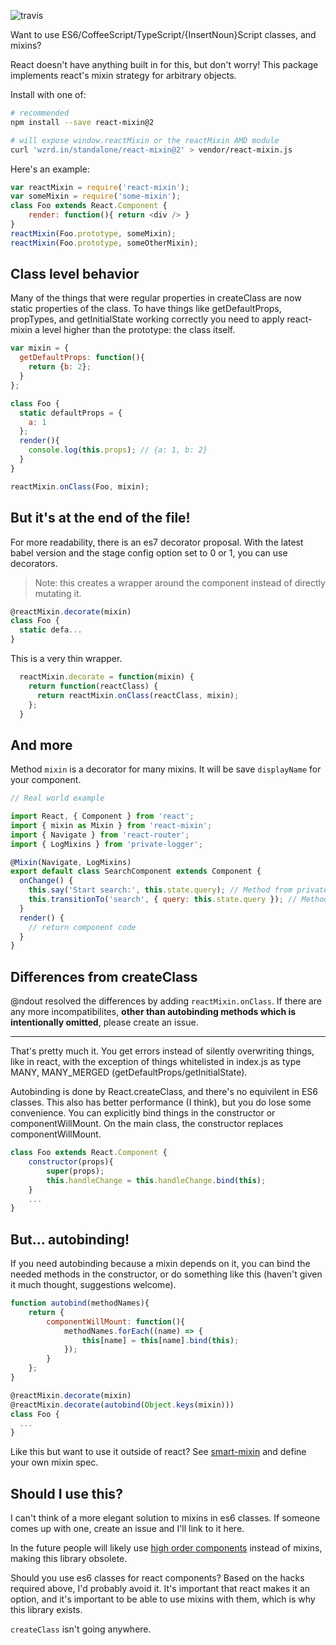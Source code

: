![travis](https://travis-ci.org/brigand/react-mixin.svg)

Want to use ES6/CoffeeScript/TypeScript/{InsertNoun}Script classes, and mixins?

React doesn't have anything built in for this, but don't worry!  This package implements
react's mixin strategy for arbitrary objects.

Install with one of:

```sh
# recommended
npm install --save react-mixin@2

# will expose window.reactMixin or the reactMixin AMD module
curl 'wzrd.in/standalone/react-mixin@2' > vendor/react-mixin.js
```


Here's an example:

```js
var reactMixin = require('react-mixin');
var someMixin = require('some-mixin');
class Foo extends React.Component {
    render: function(){ return <div /> }    
}
reactMixin(Foo.prototype, someMixin);
reactMixin(Foo.prototype, someOtherMixin);
```

## Class level behavior

Many of the things that were regular properties in createClass are now static properties of the class.  To have things like getDefaultProps, propTypes, and getInitialState working correctly you need to apply react-mixin a level higher than the prototype: the class itself.

```js
var mixin = {
  getDefaultProps: function(){
    return {b: 2};
  }
};

class Foo {
  static defaultProps = {
    a: 1
  };
  render(){
    console.log(this.props); // {a: 1, b: 2}
  }
}

reactMixin.onClass(Foo, mixin);
```

## But it's at the end of the file!

For more readability, there is an es7 decorator proposal.  With the latest babel version and the stage config option set to 0 or 1, you can use decorators.

> Note: this creates a wrapper around the component instead of directly mutating it.

```js
@reactMixin.decorate(mixin)
class Foo {
  static defa...
}
```

This is a very thin wrapper.

```js
  reactMixin.decorate = function(mixin) {
    return function(reactClass) {
      return reactMixin.onClass(reactClass, mixin);
    };
  }
```

## And more

Method `mixin` is a decorator for many mixins. It will be save `displayName` for your component.

```js
// Real world example

import React, { Component } from 'react';
import { mixin as Mixin } from 'react-mixin';
import { Navigate } from 'react-router';
import { LogMixins } from 'private-logger';

@Mixin(Navigate, LogMixins)
export default class SearchComponent extends Component {
  onChange() {
    this.say('Start search:', this.state.query); // Method from private-logger.LogMixins
    this.transitionTo('search', { query: this.state.query }); // Method from react-router.Navigate
  }
  render() {
    // return component code
  }
}
```

## Differences from createClass

@ndout resolved the differences by adding `reactMixin.onClass`.  If there are any more incompatibilites, **other than autobinding methods which is intentionally omitted**, please create an issue.

---

That's pretty much it.  You get errors instead of silently overwriting things, like in react,
with the exception of things whitelisted in index.js as type MANY, MANY_MERGED (getDefaultProps/getInitialState).

Autobinding is done by React.createClass, and there's no equivilent in ES6 classes.  This also has better performance (I think), but you do lose some convenience.  You can explicitly bind things in the constructor or componentWillMount.  On the main class, the constructor replaces componentWillMount.

```js
class Foo extends React.Component {
    constructor(props){
        super(props);
        this.handleChange = this.handleChange.bind(this);
    }
    ...
}
```

## But... autobinding!

If you need autobinding because a mixin depends on it, you can bind the needed methods in the constructor, or do something like this (haven't given it much thought, suggestions welcome).

```js
function autobind(methodNames){
    return {
        componentWillMount: function(){
            methodNames.forEach((name) => {
                this[name] = this[name].bind(this);
            });
        }
    };
}

@reactMixin.decorate(mixin)
@reactMixin.decorate(autobind(Object.keys(mixin)))
class Foo {
  ...
}
```

Like this but want to use it outside of react?  See [smart-mixin][1] and define your own mixin spec.

## Should I use this?

I can't think of a more elegant solution to mixins in es6 classes.  If someone comes up with one, create an issue
and I'll link to it here.

In the future people will likely use [high order components](https://medium.com/@dan_abramov/mixins-are-dead-long-live-higher-order-components-94a0d2f9e750) instead of mixins, making this library obsolete. 

Should you use es6 classes for react components?  Based on the hacks required above, I'd probably avoid it.
It's important that react makes it an option, and it's important to be able to use mixins with them, which
is why this library exists.

`createClass` isn't going anywhere.

[1]: https://github.com/brigand/smart-mixin

